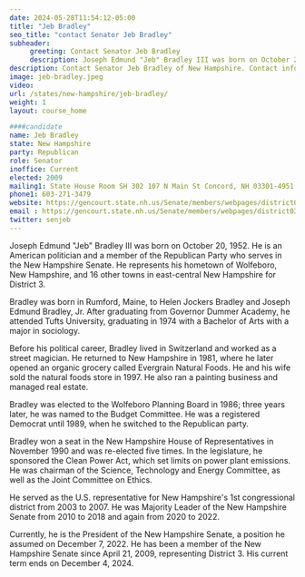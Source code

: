 ```yaml
---
date: 2024-05-28T11:54:12-05:00
title: "Jeb Bradley"
seo_title: "contact Senator Jeb Bradley"
subheader:
     greeting: Contact Senator Jeb Bradley
     description: Joseph Edmund "Jeb" Bradley III was born on October 20, 1952. He is an American politician and a member of the Republican Party who serves in the New Hampshire Senate. He represents his hometown of Wolfeboro, New Hampshire, and 16 other towns in east-central New Hampshire for District 3.
description: Contact Senator Jeb Bradley of New Hampshire. Contact information for Jeb Bradley includes email address, phone number, and mailing address.
image: jeb-bradley.jpeg
video:
url: /states/new-hampshire/jeb-bradley/
weight: 1
layout: course_home

####candidate
name: Jeb Bradley
state: New Hampshire
party: Republican
role: Senator
inoffice: Current
elected: 2009
mailing1: State House Room SH 302 107 N Main St Concord, NH 03301-4951
phone1: 603-271-3479
website: https://gencourt.state.nh.us/Senate/members/webpages/district03.aspx/
email : https://gencourt.state.nh.us/Senate/members/webpages/district03.aspx/
twitter: senjeb
---
```

Joseph Edmund "Jeb" Bradley III was born on October 20, 1952. He is an American politician and a member of the Republican Party who serves in the New Hampshire Senate. He represents his hometown of Wolfeboro, New Hampshire, and 16 other towns in east-central New Hampshire for District 3.

Bradley was born in Rumford, Maine, to Helen Jockers Bradley and Joseph Edmund Bradley, Jr. After graduating from Governor Dummer Academy, he attended Tufts University, graduating in 1974 with a Bachelor of Arts with a major in sociology.

Before his political career, Bradley lived in Switzerland and worked as a street magician. He returned to New Hampshire in 1981, where he later opened an organic grocery called Evergrain Natural Foods. He and his wife sold the natural foods store in 1997. He also ran a painting business and managed real estate.

Bradley was elected to the Wolfeboro Planning Board in 1986; three years later, he was named to the Budget Committee. He was a registered Democrat until 1989, when he switched to the Republican party.

Bradley won a seat in the New Hampshire House of Representatives in November 1990 and was re-elected five times. In the legislature, he sponsored the Clean Power Act, which set limits on power plant emissions. He was chairman of the Science, Technology and Energy Committee, as well as the Joint Committee on Ethics.

He served as the U.S. representative for New Hampshire's 1st congressional district from 2003 to 2007. He was Majority Leader of the New Hampshire Senate from 2010 to 2018 and again from 2020 to 2022.

Currently, he is the President of the New Hampshire Senate, a position he assumed on December 7, 2022. He has been a member of the New Hampshire Senate since April 21, 2009, representing District 3. His current term ends on December 4, 2024.
